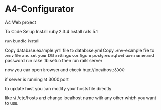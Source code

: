 # A4-Configurator
A4 Web project

To Code Setup 
Install ruby 2.3.4
Install rails 5.1

run bundle install

Copy database.example.yml file to database.yml
Copy .env-example file to .env file and set your DB settings
configure postgres sql 
set username and password
run rake db:setup
then 
run rails server

now you can open browser and check http://localhost:3000

if server is running at 3000 port 

to update host you can modify your hosts file directly

like vi /etc/hosts and change localhost name with any other which you
want to use.
